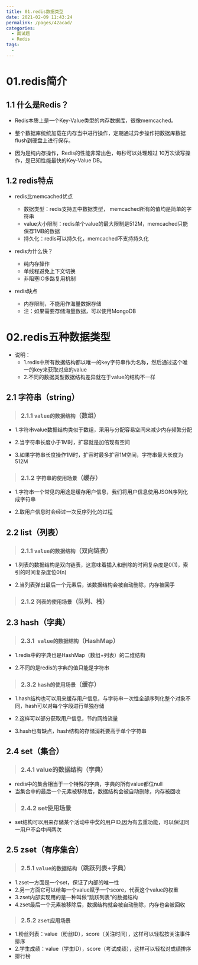 ```yaml
---
title: 01.redis数据类型
date: 2021-02-09 11:43:24
permalink: /pages/42acad/
categories:
  - 面试题
  - Redis
tags:
  - 
---
```

# 01.redis简介

## 1.1 什么是Redis？

- Redis本质上是一个Key-Value类型的内存数据库，很像memcached。

- 整个数据库统统加载在内存当中进行操作，定期通过异步操作把数据库数据flush到硬盘上进行保存。

- 因为是纯内存操作，Redis的性能非常出色，每秒可以处理超过 10万次读写操作，是已知性能最快的Key-Value DB。

## 1.2 redis特点

- redis比memcached优点
  - 数据类型：redis支持五中数据类型， memcached所有的值均是简单的字符串
  - value大小限制：redis单个value的最大限制是512M，memcached只能保存1MB的数据
  - 持久化：redis可以持久化，memcached不支持持久化
- redis为什么快？
  - 纯内存操作
  - 单线程避免上下文切换
  - 非阻塞IO多路复用机制

- redis缺点
  - 内存限制，不能用作海量数据存储
  - 注：如果需要存储海量数据，可以使用MongoDB

# 02.redis五种数据类型

- 说明：
  - 1.redis中所有数据结构都以唯一的key字符串作为名称，然后通过这个唯一的key来获取对应的value
  - 2.不同的数据类型数据结构差异就在于value的结构不一样

## 2.1 字符串（string）

> ### 2.1.1 `value的数据结构`（数组）

- 1.字符串value数据结构类似于数组，采用与分配容易空间来减少内存频繁分配

- 2.当字符串长度小于1M时，扩容就是加倍现有空间

- 3.如果字符串长度操作1M时，扩容时最多扩容1M空间，字符串最大长度为 512M

> ### 2.1.2 `字符串的使用场景`（缓存）

- 1.字符串一个常见的用途是缓存用户信息，我们将用户信息使用JSON序列化成字符串

- 2.取用户信息时会经过一次反序列化的过程

## 2.2 list（列表）

> ### 2.1.1 `value的数据结构`（双向链表）

- 1.列表的数据结构是双向链表，这意味着插入和删除的时间复杂度是0(1)，索引的时间复杂度位0(n)

- 2.当列表弹出最后一个元素后，该数据结构会被自动删除，内存被回手

> ### 2.1.2 `列表的使用场景`（队列、栈）

## 2.3 hash（字典）

> ### 2.3.1` value的数据结构`（HashMap）

- 1.redis中的字典也是HashMap（数组+列表）的二维结构

- 2.不同的是redis的字典的值只能是字符串

> ### 2.3.2 `hash的使用场景`（缓存）

- 1.hash结构也可以用来缓存用户信息，与字符串一次性全部序列化整个对象不同，hash可以对每个字段进行单独存储

- 2.这样可以部分获取用户信息，节约网络流量

- 3.hash也有缺点，hash结构的存储消耗要高于单个字符串

## 2.4 set（集合）

> ### 2.4.1 value的数据结构（字典）

- redis中的集合相当于一个特殊的字典，字典的所有value都位null
-  当集合中的最后一个元素被移除后，数据结构会被自动删除，内存被回收

> ### 2.4.2 set使用场景

- set结构可以用来存储某个活动中中奖的用户ID,因为有去重功能，可以保证同一用户不会中间两次

## 2.5 zset（有序集合）

> ### 2.5.1 `value的数据结构`（跳跃列表+字典）

- 1.zset一方面是一个set，保证了内部的唯一性　
- 2.另一方面它可以给每一个value赋予一个score，代表这个value的权重
- 3.zset内部实现用的是一种叫做“跳跃列表”的数据结构
- 4.zset最后一个元素被移除后，数据结构就会被自动删除，内存也会被回收

> ### 2.5.2 `zset应用场景`

- 1.粉丝列表：value（粉丝ID），score（关注时间），这样可以轻松按关注事件排序
- 2.学生成绩：value（学生ID），score（考试成绩），这样可以轻松对成绩排序
- 排行榜



